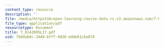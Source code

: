 ```yaml
---
content_type: resource
description: ''
file: /media/https%3A/open-learning-course-data-rc.s3.amazonaws.com/7-014-introductory-biology-spring-2005/79ddab0c3449bfff4926edde61c6a87d_7_0142005L17.pdf
file_type: application/pdf
resourcetype: Document
title: 7_0142005L17.pdf
uid: 79ddab0c-3449-bfff-4926-edde61c6a87d
---
```

